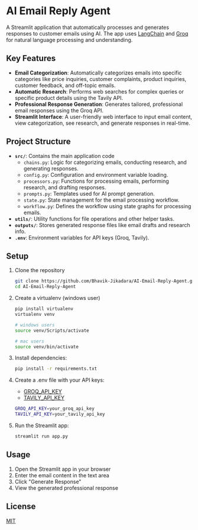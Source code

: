 # AI Email Reply Agent

A Streamlit application that automatically processes and generates responses to customer emails using AI. The app uses [LangChain](https://python.langchain.com/) and [Groq](https://groq.com/) for natural language processing and understanding.

## Key Features

- **Email Categorization**: Automatically categorizes emails into specific categories like price inquiries, customer complaints, product inquiries, customer feedback, and off-topic emails.
- **Automatic Research**: Performs web searches for complex queries or specific product details using the Tavily API.
- **Professional Response Generation**: Generates tailored, professional email responses using the Groq API.
- **Streamlit Interface**: A user-friendly web interface to input email content, view categorization, see research, and generate responses in real-time.

## Project Structure

- **`src/`**: Contains the main application code
  - `chains.py`: Logic for categorizing emails, conducting research, and generating responses.
  - `config.py`: Configuration and environment variable loading.
  - `processors.py`: Functions for processing emails, performing research, and drafting responses.
  - `prompts.py`: Templates used for AI prompt generation.
  - `state.py`: State management for the email processing workflow.
  - `workflow.py`: Defines the workflow using state graphs for processing emails.
- **`utils/`**: Utility functions for file operations and other helper tasks.
- **`outputs/`**: Stores generated response files like email drafts and research info.
- **`.env`**: Environment variables for API keys (Groq, Tavily).

## Setup

1. Clone the repository

   ```bash
   git clone https://github.com/Bhavik-Jikadara/AI-Email-Reply-Agent.git
   cd AI-Email-Reply-Agent
   ```

2. Create a virtualenv (windows user)

    ```bash
    pip install virtualenv
    virtualenv venv
    
    # windows users
    source venv/Scripts/activate
    
    # mac users
    source venv/bin/activate
    ```

3. Install dependencies:

   ```bash
   pip install -r requirements.txt
   ```

4. Create a .env file with your API keys:
   - [GROQ_API_KEY](https://console.groq.com/keys)
   - [TAVILY_API_KEY](https://app.tavily.com/)

   ```bash
   GROQ_API_KEY=your_groq_api_key
   TAVILY_API_KEY=your_tavily_api_key
   ```

5. Run the Streamlit app:

   ```bash
   streamlit run app.py
   ```

## Usage

1. Open the Streamlit app in your browser
2. Enter the email content in the text area
3. Click "Generate Response"
4. View the generated professional response

## License

[MIT](LICENSE)

